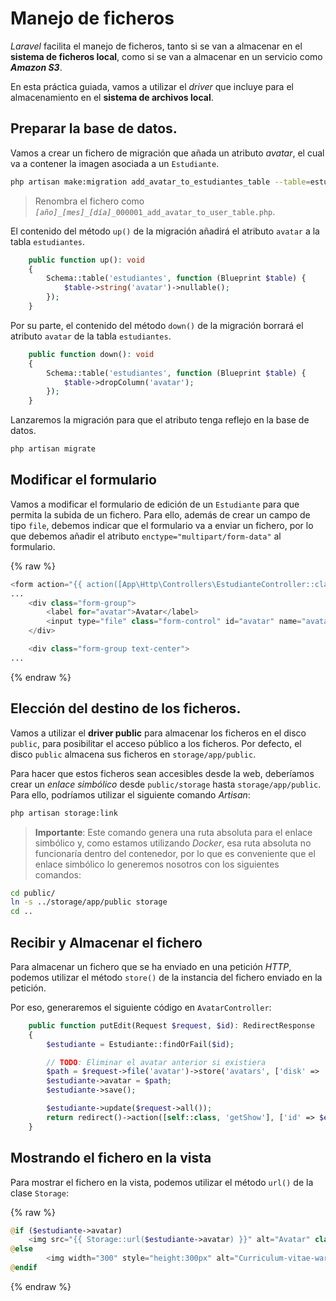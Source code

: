 # Manejo de ficheros

_Laravel_ facilita el manejo de ficheros, tanto si se van a almacenar en el **sistema de ficheros local**, como si se van a almacenar en un servicio como _**Amazon S3**_.

En esta práctica guiada, vamos a utilizar el _driver_ que incluye para el almacenamiento en el **sistema de archivos local**.

## Preparar la base de datos.

Vamos a crear un fichero de migración que añada un atributo _avatar_, el cual va a contener la imagen asociada a un `Estudiante`.

```bash
php artisan make:migration add_avatar_to_estudiantes_table --table=estudiantes
```

> Renombra el fichero como _`[año]_[mes]_[día]`_`_000001_add_avatar_to_user_table.php`.

El contenido del método  `up()` de la migración añadirá el atributo `avatar` a la tabla  `estudiantes`.

```php
    public function up(): void
    {
        Schema::table('estudiantes', function (Blueprint $table) {
            $table->string('avatar')->nullable();
        });
    }
```

Por su parte, el contenido del método  `down()` de la migración borrará el atributo `avatar` de la tabla `estudiantes`.

```php
    public function down(): void
    {
        Schema::table('estudiantes', function (Blueprint $table) {
            $table->dropColumn('avatar');
        });
    }
```

Lanzaremos la migración para que el atributo tenga reflejo en la base de datos.

```bash
php artisan migrate
```

## Modificar el formulario

Vamos a modificar el formulario de edición de un `Estudiante` para que permita la subida de un fichero. Para ello, además de crear un campo de tipo `file`, debemos indicar que el formulario va a enviar un fichero, por lo que debemos añadir el atributo `enctype="multipart/form-data"` al formulario.

{% raw %}
```php
<form action="{{ action([App\Http\Controllers\EstudianteController::class, 'putEdit'], ['id' => $estudiante->id]) }}" method="POST" enctype="multipart/form-data">
...
    <div class="form-group">
        <label for="avatar">Avatar</label>
        <input type="file" class="form-control" id="avatar" name="avatar" placeholder="Avatar">
    </div>

    <div class="form-group text-center">
...
```
{% endraw %}

## Elección del destino de los ficheros.

Vamos a utilizar el **driver public** para almacenar los ficheros en el disco `public`, para posibilitar el acceso público a los ficheros. Por defecto, el disco `public` almacena sus ficheros en `storage/app/public`.

Para hacer que estos ficheros sean accesibles desde la web, deberíamos crear un _enlace simbólico_ desde `public/storage` hasta `storage/app/public`. Para ello, podríamos utilizar el siguiente comando _Artisan_:

```bash
php artisan storage:link
```

> **Importante**: Este comando genera una ruta absoluta para el enlace simbólico y, como estamos utilizando _Docker_, esa ruta absoluta no funcionaría dentro del contenedor, por lo que es conveniente que el enlace simbólico lo generemos nosotros con los siguientes comandos:

```bash
cd public/
ln -s ../storage/app/public storage
cd ..
```

## Recibir y Almacenar el fichero

Para almacenar un fichero que se ha enviado en una petición _HTTP_, podemos utilizar el método `store()` de la instancia del fichero enviado en la petición.

Por eso, generaremos el siguiente código en `AvatarController`:

```php
    public function putEdit(Request $request, $id): RedirectResponse
    {
        $estudiante = Estudiante::findOrFail($id);

        // TODO: Eliminar el avatar anterior si existiera
        $path = $request->file('avatar')->store('avatars', ['disk' => 'public']);
        $estudiante->avatar = $path;
        $estudiante->save();

        $estudiante->update($request->all());
        return redirect()->action([self::class, 'getShow'], ['id' => $estudiante->id]);
    }
```

## Mostrando el fichero en la vista

Para mostrar el fichero en la vista, podemos utilizar el método `url()` de la clase `Storage`:

{% raw %}
```php
@if ($estudiante->avatar)
    <img src="{{ Storage::url($estudiante->avatar) }}" alt="Avatar" class="img-thumbnail">
@else
        <img width="300" style="height:300px" alt="Curriculum-vitae-warning-icon" src="https://upload.wikimedia.org/wikipedia/commons/thumb/9/9f/Curriculum-vitae-warning-icon.svg/256px-Curriculum-vitae-warning-icon.svg.png">
@endif
```
{% endraw %}
